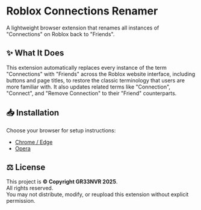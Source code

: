 # Roblox Connections Renamer

A lightweight browser extension that renames all instances of "Connections" on Roblox back to "Friends".

## ✨ What It Does

This extension automatically replaces every instance of the term "Connections" with "Friends" across the Roblox website interface, including buttons and page titles, to restore the classic terminology that users are more familiar with. It also updates related terms like "Connection", "Connect", and "Remove Connection" to their "Friend" counterparts.

## 📥 Installation

Choose your browser for setup instructions:

- [Chrome / Edge](chrome.md)
- [Opera](opera.md)

## ⚖️ License

This project is **© Copyright GR33NVR 2025**.  
All rights reserved.  
You may not distribute, modify, or reupload this extension without explicit permission.
